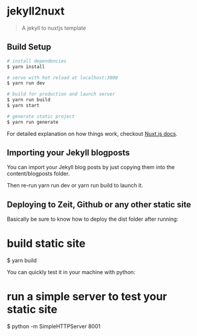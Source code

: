 # jekyll2nuxt

> A jekyll to nuxtjs template

## Build Setup

``` bash
# install dependencies
$ yarn install

# serve with hot reload at localhost:3000
$ yarn run dev

# build for production and launch server
$ yarn run build
$ yarn start

# generate static project
$ yarn run generate
```

For detailed explanation on how things work, checkout [Nuxt.js docs](https://nuxtjs.org).

## Importing your Jekyll blogposts

You can import your Jekyll blog posts by just copying them into the content/blogposts folder.

Then re-run yarn run dev or yarn run build to launch it. 

## Deploying to Zeit, Github or any other static site

Basically be sure to know how to deploy the dist folder after running:

# build static site
$ yarn build

You can quickly test it in your machine with python:

# run a simple server to test your static site
$ python -m SimpleHTTPServer 8001

